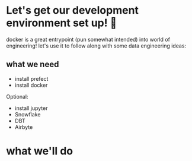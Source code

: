 # Let's get our development environment set up! 🚀

docker is a great entrypoint (pun somewhat intended) into world of engineering! let's use it to follow along with some data engineering ideas:

## what we need
- install prefect
- install docker

Optional:
- install jupyter
- Snowflake
- DBT
- Airbyte
 
# what we'll do


